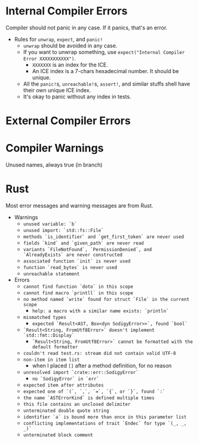 # Internal Compiler Errors

Compiler should not panic in any case. If it panics, that's an error.

- Rules for `unwrap`, `expect`, and `panic!`
  - `unwrap` should be avoided in any case.
  - If you want to unwrap something, use `expect("Internal Compiler Error XXXXXXXXXXX")`.
    - `XXXXXXX` is an index for the ICE.
    - An ICE index is a 7-chars hexadecimal number. It should be unique.
  - All the `panic!`s, `unreachable!`s, `assert!`, and similar stuffs shell have their own unique ICE index.
  - It's okay to panic without any index in tests.

# External Compiler Errors

# Compiler Warnings

Unused names, always true (in branch)

# Rust

Most error messages and warning messages are from Rust.

- Warnings
  - ``` unused variable: `b` ```
  - ``` unused import: `std::fs::File` ```
  - ``` methods `is_identifier` and `get_first_token` are never used ```
  - ``` fields `kind` and `given_path` are never read ```
  - ``` variants `FileNotFound`, `PermissionDenied`, and `AlreadyExists` are never constructed ```
  - ``` associated function `init` is never used ```
  - ``` function `read_bytes` is never used ```
  - ``` unreachable statement ```
- Errors
  - ``` cannot find function `doto` in this scope ```
  - ``` cannot find macro `printll` in this scope ```
  - ``` no method named `write` found for struct `File` in the current scope ```
    - ``` help: a macro with a similar name exists: `println` ```
  - ``` mismatched types ```
    - ``` expected `Result<AST, Box<dyn SodigyError>>`, found `bool` ```
  - ``` `Result<String, FromUtf8Error>` doesn't implement `std::fmt::Display` ```
    - ``` `Result<String, FromUtf8Error>` cannot be formatted with the default formatter ```
  - ``` couldn't read test.rs: stream did not contain valid UTF-8 ```
  - ``` non-item in item list ```
    - when I placed `[]` after a method definition, for no reason
  - ``` unresolved import `crate::err::SodigyError` ```
    - ``` no `SodigyError` in `err` ```
  - ``` expected item after attributes ```
  - ``` expected one of `(`, `,`, `=`, `{`, or `}`, found `:` ```
  - ``` the name `ASTErrorKind` is defined multiple times ```
  - ``` this file contains an unclosed delimiter ```
  - ``` unterminated double quote string ```
  - ``` identifier `a` is bound more than once in this parameter list ```
  - ``` conflicting implementations of trait `Endec` for type `(_, _, _)` ```
  - ``` unterminated block comment ```